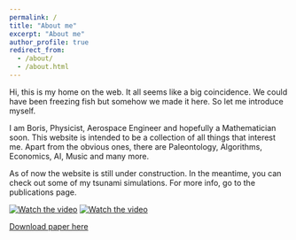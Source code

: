 ```yaml
---
permalink: /
title: "About me"
excerpt: "About me"
author_profile: true
redirect_from: 
  - /about/
  - /about.html
---
```


Hi, this is my home on the web. It all seems like a big coincidence. We could have been freezing fish but somehow we made it here. So let me introduce myself.

I am Boris, Physicist, Aerospace Engineer and hopefully a Mathematician soon. This website is intended to be a collection of all things that interest me. Apart from the obvious ones, there are Paleontology, Algorithms, Economics, AI, Music and many more.

As of now the website is still under construction. In the meantime, you can check out some of my tsunami simulations. For more info, go to the publications page.

[![Watch the video](https://bonevbs.github.io/files/amr_showcase_prev.png)](https://bonevbs.github.io/files/amr_showcase.mp4) 
[![Watch the video](https://bonevbs.github.io/files/tohoku_prev.png)](https://bonevbs.github.io/files/tohoku.mp4)  

[Download paper here](https://infoscience.epfl.ch/record/232449?ln=en)
